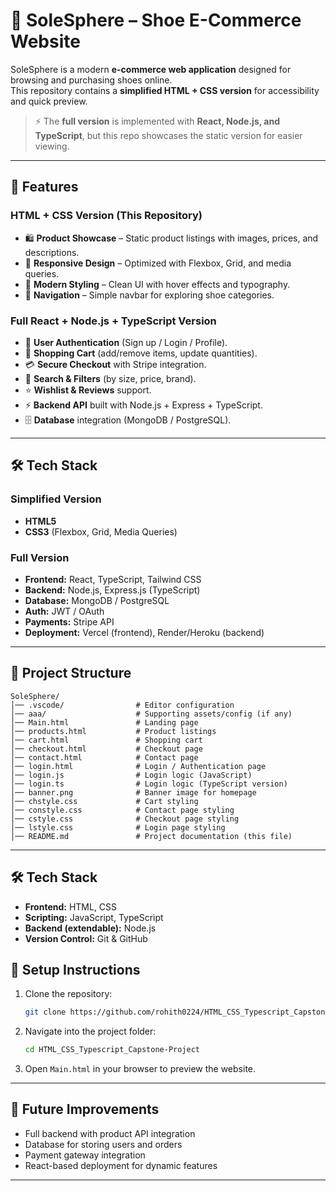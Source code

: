 # 👟 SoleSphere – Shoe E-Commerce Website

SoleSphere is a modern **e-commerce web application** designed for browsing and purchasing shoes online.  
This repository contains a **simplified HTML + CSS version** for accessibility and quick preview.  

> ⚡ The **full version** is implemented with **React, Node.js, and TypeScript**, but this repo showcases the static version for easier viewing.

---

## 🚀 Features

### HTML + CSS Version (This Repository)
- 🛍️ **Product Showcase** – Static product listings with images, prices, and descriptions.  
- 📱 **Responsive Design** – Optimized with Flexbox, Grid, and media queries.  
- 🎨 **Modern Styling** – Clean UI with hover effects and typography.  
- 🔎 **Navigation** – Simple navbar for exploring shoe categories.  

### Full React + Node.js + TypeScript Version
- 👤 **User Authentication** (Sign up / Login / Profile).  
- 🛒 **Shopping Cart** (add/remove items, update quantities).  
- 💳 **Secure Checkout** with Stripe integration.  
- 🔎 **Search & Filters** (by size, price, brand).  
- ⭐ **Wishlist & Reviews** support.  
- ⚡ **Backend API** built with Node.js + Express + TypeScript.  
- 🗄️ **Database** integration (MongoDB / PostgreSQL).  

---

## 🛠️ Tech Stack

### Simplified Version
- **HTML5**  
- **CSS3** (Flexbox, Grid, Media Queries)  

### Full Version
- **Frontend:** React, TypeScript, Tailwind CSS  
- **Backend:** Node.js, Express.js (TypeScript)  
- **Database:** MongoDB / PostgreSQL  
- **Auth:** JWT / OAuth  
- **Payments:** Stripe API  
- **Deployment:** Vercel (frontend), Render/Heroku (backend)  

---

## 📂 Project Structure

```
SoleSphere/
│── .vscode/                # Editor configuration
│── aaa/                    # Supporting assets/config (if any)
│── Main.html               # Landing page
│── products.html           # Product listings
│── cart.html               # Shopping cart
│── checkout.html           # Checkout page
│── contact.html            # Contact page
│── login.html              # Login / Authentication page
│── login.js                # Login logic (JavaScript)
│── login.ts                # Login logic (TypeScript version)
│── banner.png              # Banner image for homepage
│── chstyle.css             # Cart styling
│── constyle.css            # Contact page styling
│── cstyle.css              # Checkout page styling
│── lstyle.css              # Login page styling
│── README.md               # Project documentation (this file)
```

---

## 🛠️ Tech Stack
- **Frontend:** HTML, CSS
- **Scripting:** JavaScript, TypeScript
- **Backend (extendable):** Node.js
- **Version Control:** Git & GitHub



## 🔧 Setup Instructions

1. Clone the repository:
   ```bash
   git clone https://github.com/rohith0224/HTML_CSS_Typescript_Capstone-Project.git
   ```
2. Navigate into the project folder:
   ```bash
   cd HTML_CSS_Typescript_Capstone-Project
   ```
3. Open `Main.html` in your browser to preview the website.  

---

## 🎯 Future Improvements
- Full backend with product API integration
- Database for storing users and orders
- Payment gateway integration
- React-based deployment for dynamic features

---

